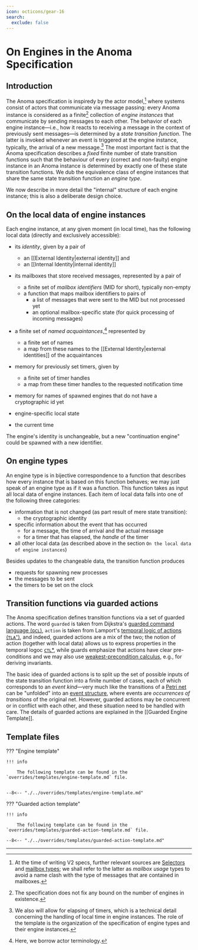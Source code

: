 ```yaml
---
icon: octicons/gear-16
search:
  exclude: false
---
```


# On Engines in the Anoma Specification

## Introduction

The Anoma specification is inspiredy by the actor model,[^3]
where systems consist of actors that communicate via message passing:
every Anoma instance is considered as a finite[^4] collection of
_engine instances_ that communicate by sending messages to each other.
The behavior of each engine instance—i.e., 
how it reacts to receiving a message in 
the context of previously sent messages—is
determined by a _state transition function_.
The latter is invoked whenever an event is triggered at the engine instance,
typically, the arrival of a new message.[^1]
The most important fact is that
the Anoma specification describes 
a _fixed_ finite number of state transition functions 
such that
the behaviour of every (correct and non-faulty) engine instance in an Anoma instance
is determined by exactly one of these state transition functions.
We dub the equivalence class of engine instances that share 
the same state transition function an _engine type_.

We now describe in more detail the "internal" structure of
each engine instance; this is also a deliberate design choice.
<!-- Then, we describe how the corresponding engine type can be described. -->

## On the local data of engine instances

Each engine instance, at any given moment (in local time),
has the following local data (directly and exclusively accessible):

- its _identity_, given by a pair of
    - an [[External Identity|external identity]] and
    - an [[Internal Identity|internal identity]]

- its mailboxes that store received messages, represented by a pair of
  - a finite set of _mailbox identifiers_ (MID for short),
	typically non-empty
  - a function that maps mailbox identifiers to pairs of
    - a list of messages that were sent to the MID but not processed yet
    - an optional mailbox-specific state (for quick processing of incoming messages)

- a finite set of _named acquaintances_,[^2] represented by
    - a finite set of names
    - a map from these names to the
	  [[External Identity|external identities]] of the acquaintances

- memory for previously set timers, given by
    - a finite set of timer handles
    - a map from these timer handles to the requested notification time

- memory for names of spawned engines that 
  do not have a cryptographic id yet

- engine-specific local state

- the current time 

The engine's identity is unchangeable,
but a new "continuation engine" could be spawned with a new identifier.


## On engine types

An engine type is in bijective correspondence to a function that
describes how every instance that is based on this function behaves;
we may just speak of an engine type as if it was a function.
This function takes as input all local data of engine instances. 
Each item of local data falls into one of the following three categories:

- information that is not changed (as part result of mere state transition):
    - the cryptographic identity
- specific information about the event that has occurred
    - for a message, the time of arrival and the actual message
    - for a timer that has elapsed, the _handle_ of the timer
- all other local data (as described above in the section
  `On the local data of engine instances`)

<!-- 

As this function is strongly typed in the formal model / in juvix, 
the engine type thus determines a list of types, which seems long.
Thus, let us "annotate" the above list.



!!! todo

	clean up the following annonated quote (ignore for the review for the moment) 🙏

> - an {engine independent type for the} identity, namely a pair of
>     - an external identity {type} and
>     - an internal identity {type}
> - {types for} mailboxes that store received messages in a list in more detail
>   - a finite set of mailboxes, typically non-empty {from a finite set of types
>     for mailbox contents---not to be confused with mailbox types}
>   - a map from (engine-relative) mailbox identifiers to the above mailboxes
>     {so a function type `mailbox identifier type` => `mailbox type list`}
>   - optionally, each mailbox may have a mailbox-state {i.e., the function type
>     is actually `mailbox identifier type` => `(mailbox state type) * (mailbox
>     type list)`}
> - a finite set of _acquaintances_ (borrowing actor terminology), in more
>   detail
  >   - a finite set of names {hence a type `ac_name`}
  >   - a map from names to the identities of an engine instance {we have all
  >     those types already}
> - a local clock {we assume one, and we do not have to do anything here}
> - memory for previously set timers (that are still relevant) {a type of `timer
>   handles`}
> - memory for spawned processes that do not have a cryptographic identity yet
>   {here we should probably just re-use the name type for acquaintances}
> - engine-specific local state {the one type `state` that is "really" specific
>   to each engine}

-->

Besides updates to the changeable data, the transition function produces

- requests for spawning new processes
- the messages to be sent
- the timers to be set on the clock

## Transition functions via guarded actions

The Anoma specification defines transition functions
via a set of guarded actions.
The word `guarded` is taken from Dijkstra's 
[guarded command language (ɢᴄʟ)](https://en.wikipedia.org/wiki/Guarded_Command_Language),
`action` is taken from Lamport's 
[temporal logic of actions (ᴛʟᴀ⁺)](https://lamport.azurewebsites.net/tla/tla.html),
and indeed, guarded actions are a mix of the two;
the notion of action (together with local data) allows us to
express properties in the temporal logoc [ᴄᴛʟ*](https://en.wikipedia.org/wiki/CTL*),
while guards emphasize that actions have clear pre-conditions
and we may also use [weakest-precondition calculus](https://en.wikipedia.org/wiki/Predicate_transformer_semantics),
e.g., for deriving invariants.


The basic idea of guarded actions is to split up
the set of possible inputs of the state transition function into
a finite number of cases, 
each of which corresponds to an _event kind_—very much like
the transitions of a [Petri net](https://en.wikipedia.org/wiki/Petri_net#Execution_semantics)
can be "unfolded" into an [event structure](https://dl.acm.org/doi/abs/10.5555/898126),
where events are _occurrences of transitions_ of the original net.
However,
guarded actions may be concurrent or in conflict with each other,
and these situation need to be handled with care.
The details of guarded actions are explained in the [[Guarded Engine Template]].

## Template files


??? "Engine template"

    !!! info 

        The following template can be found in the `overrides/templates/engine-template.md` file.
    

    --8<-- "./../overrides/templates/engine-template.md"

??? "Guarded action template"


    !!! info 

        The following template can be found in the `overrides/templates/guarded-action-template.md` file.

    --8<-- "./../overrides/templates/guarded-action-template.md"

---

<!-- footnotes -->

[^1]: We also will allow for elapsing of timers,
which is a technical detail concerning the handling of 
local time in engine instances.
The role of the template is the organization of 
the specification of engine types and their engine instances.

[^2]: Here, we borrow actor terminology.

[^3]: At the time of writing V2 specs, further relevant sources are
    [Selectors](https://dl.acm.org/doi/10.1145/2687357.2687360) and
	[mailbox types](https://simonjf.com/writing/pat.pdf);
	we shall refer to the latter as _mailbox usage_ types
	to avoid a name clash with
	the type of messages that are contained in mailboxes.

[^4]: The specification does not fix any bound on 
	the number of engines in existence.

[^5]: Note that in TLA⁺, pre-conditions of actions are
	present in the guise of the `ENABLED` predicate. 
